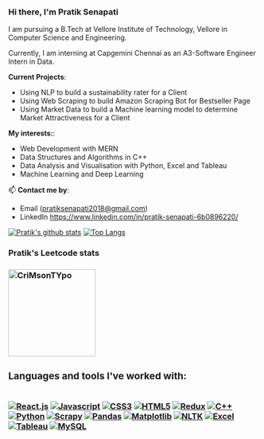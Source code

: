 ### Hi there, I'm Pratik Senapati 


I am pursuing a B.Tech at Vellore Institute of Technology, Vellore in Computer Science and Engineering. 

Currently, I am interning at Capgemini Chennai as an A3-Software Engineer Intern in Data.

**Current Projects**:
- Using NLP to build a sustainability rater for a Client
- Using Web Scraping to build Amazon Scraping Bot for Bestseller Page
- Using Market Data to build a Machine learning model to determine Market Attractiveness for a Client

 **My interests:**:
- Web Development with MERN
- Data Structures and Algorithms in C++
- Data Analysis and Visualisation with Python, Excel and Tableau
- Machine Learning and Deep Learning



📫 **Contact me by**:
- Email (pratiksenapati2018@gmail.com)
- LinkedIn https://www.linkedin.com/in/pratik-senapati-6b0896220/




[![Pratik's github stats](https://github-readme-stats.vercel.app/api?username=pratik-senapati&theme=material-palenight&count_private=true&hide=contribs)](https://github.com/anuraghazra/github-readme-stats)
[![Top Langs](https://github-readme-stats.vercel.app/api/top-langs/?username=pratik-senapati&theme=material-palenight&hide=Jupyter&layout=compact)](https://github.com/anuraghazra/github-readme-stats)
<h3>Pratik's Leetcode stats<h3>
<img height="175em" src="https://leetcode.card.workers.dev/?username=CriMsonTYpo&theme=dark" alt="CriMsonTYpo"/>
<div>
  <h3>Languages and tools I've worked with:</h3><br>
<!--     <a href="https://"><img src="https://img.shields.io/badge/.NET-5C2D91?style=for-the-badge&logo=.net&logoColor=white" alt=".NET"></a>
    <a href="https://"><img src="https://img.shields.io/badge/bootstrap-%23563D7C.svg?style=for-the-badge&logo=bootstrap&logoColor=white" alt="Bootstrap"></a>
    <a href="https://"><img src="https://img.shields.io/badge/chakra-%234ED1C5.svg?style=for-the-badge&logo=chakraui&logoColor=white" alt="Chakra UI"></a>
    <a href="https://"><img src="https://img.shields.io/badge/express.js-%23404d59.svg?style=for-the-badge&logo=express&logoColor=%2361DAFB" alt="Express"></a>
    <a href="https://"><img src="https://img.shields.io/badge/MUI-%230081CB.svg?style=for-the-badge&logo=mui&logoColor=white" alt="MUI"></a>
    <a href="https://"><img src="https://img.shields.io/badge/NPM-%23000000.svg?style=for-the-badge&logo=npm&logoColor=white" alt="NPM"></a>
    <a href="https://"><img src="https://img.shields.io/badge/Next-black?style=for-the-badge&logo=next.js&logoColor=white" alt="Next.JS"></a>
    <a href="https://"><img src="https://img.shields.io/badge/node.js-6DA55F?style=for-the-badge&logo=node.js&logoColor=white" alt="Node.JS"></a>
    <a href="https://"><img src="https://img.shields.io/badge/react-%2320232a.svg?style=for-the-badge&logo=react&logoColor=%2361DAFB" alt="React"></a>
    <a href="https://"><img src="https://img.shields.io/badge/React_Router-CA4245?style=for-the-badge&logo=react-router&logoColor=white" alt="React-router"></a>
    <a href="https://"><img src="https://img.shields.io/badge/React%20Hook%20Form-%23EC5990.svg?style=for-the-badge&logo=reacthookform&logoColor=white" alt="React-hook-form"></a> -->
<!--     <a href="https://"><img src="https://img.shields.io/badge/redux-%23593d88.svg?style=for-the-badge&logo=redux&logoColor=white" alt="Redux"></a>
    <a href="https://"><img src="https://img.shields.io/badge/tailwindcss-%2338B2AC.svg?style=for-the-badge&logo=tailwind-css&logoColor=white" alt="Redux"></a>
    <a href="https://"><img src="https://img.shields.io/badge/webpack-%238DD6F9.svg?style=for-the-badge&logo=webpack&logoColor=black" alt="Webpack"></a> -->
  <a href="https://reactjs.org/" target="_blank"><img src="https://img.shields.io/badge/React.js-61DAFB?style=for-the-badge&logo=react&logoColor=white" alt="React.js"></a>
   <a href="https://"><img src="https://img.shields.io/badge/JavaScript-323330?style=for-the-badge&logo=javascript&logoColor=F7DF1E" alt="Javascript"></a>
    <a href="https://"><img src="https://img.shields.io/badge/CSS3-1572B6?style=for-the-badge&logo=css3&logoColor=white" alt="CSS3"></a>
    <a href="https://"><img src="https://img.shields.io/badge/HTML5-E34F26?style=for-the-badge&logo=html5&logoColor=white" alt="HTML5"></a>
<a href="https://"><img src="https://img.shields.io/badge/tailwindcss-%2338B2AC.svg?style=for-the-badge&logo=tailwind-css&logoColor=white" alt="Redux"></a>
   <a href="https://"><img src="https://img.shields.io/badge/C%2B%2B-00599C?style=for-the-badge&logo=c%2B%2B&logoColor=white" alt="C++"></a>
  <br>
  <a href="https://"><img src="https://img.shields.io/badge/Python-FFD43B?style=for-the-badge&logo=python&logoColor=blue" alt="Python"></a>
  <a href="https://"><img src="https://img.shields.io/badge/Scrapy-%23024ea3.svg?style=for-the-badge&logo=scrapy&logoColor=white" alt="Scrapy"></a>
<a href="https://"><img src="https://img.shields.io/badge/Pandas-%23150458.svg?style=for-the-badge&logo=pandas&logoColor=white" alt="Pandas"></a>
<a href="https://"><img src="https://img.shields.io/badge/Matplotlib-%23F37726.svg?style=for-the-badge&logo=matplotlib&logoColor=white" alt="Matplotlib"></a>
<a href="https://"><img src="https://img.shields.io/badge/NLTK-%2300BFFF.svg?style=for-the-badge&logo=nltk&logoColor=white" alt="NLTK"></a>
<a href="https://"><img src="https://img.shields.io/badge/Excel-217346?style=for-the-badge&logo=microsoft-excel&logoColor=white" alt="Excel"></a>
    <a href="https://"><img src="https://img.shields.io/badge/Tableau-%23E97627.svg?style=for-the-badge&logo=tableau&logoColor=white" alt="Tableau"></a>
<a href="https://"><img src="https://img.shields.io/badge/MySQL-%2300f.svg?style=for-the-badge&logo=mysql&logoColor=white" alt="MySQL"></a>
 
<!--     <a href="https://"><img src="https://img.shields.io/badge/C%23-239120?style=for-the-badge&logo=c-sharp&logoColor=white" alt="C#"></a> -->
  

   
    
   
    
  
<!--     <a href="https://"><img src="https://img.shields.io/badge/TypeScript-007ACC?style=for-the-badge&logo=typescript&logoColor=white" alt="Typescript"></a> -->
</div>



  <div>
  </div>



